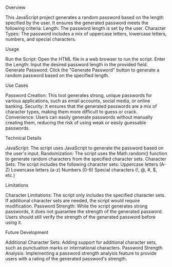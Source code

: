 Overview

This JavaScript project generates a random password based on the length specified by the user. It ensures the generated password meets the following criteria:
Length: The password length is set by the user.
Character Types: The password includes a mix of uppercase letters, lowercase letters, numbers, and special characters.

Usage

Run the Script: Open the HTML file in a web browser to run the script.
Enter the Length: Input the desired password length in the provided field.
Generate Password: Click the "Generate Password" button to generate a random password based on the specified length.

Use Cases

Password Creation: This tool generates strong, unique passwords for various applications, such as email accounts, social media, or online banking.
Security: It ensures that the generated passwords are a mix of character types, making them more difficult to guess or crack.
Convenience: Users can easily generate passwords without manually creating them, reducing the risk of using weak or easily guessable passwords.

Technical Details

JavaScript: The script uses JavaScript to generate the password based on the user's input.
Randomization: The script uses the Math.random() function to generate random characters from the specified character sets.
Character Sets: The script includes the following character sets:
Uppercase letters (A-Z)
Lowercase letters (a-z)
Numbers (0-9)
Special characters (!, @, #, $, etc.)

Limitations

Character Limitations: The script only includes the specified character sets. If additional character sets are needed, the script would require modification.
Password Strength: While the script generates strong passwords, it does not guarantee the strength of the generated password. Users should still verify the strength of the generated password before using it.

Future Development

Additional Character Sets: Adding support for additional character sets, such as punctuation marks or international characters.
Password Strength Analysis: Implementing a password strength analysis feature to provide users with a rating of the generated password's strength.
